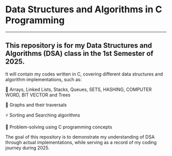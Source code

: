 # Data Structures and Algorithms in C Programming
---
## This repository is for my Data Structures and Algorithms (DSA) class in the 1st Semester of 2025.

It will contain my codes written in C, covering different data structures and algorithm implementations, such as:

📂 Arrays, Linked Lists, Stacks, Queues, SETS, HASHING, COMPUTER WORD, BIT VECTOR and Trees

🔗 Graphs and their traversals

⚡ Sorting and Searching algorithms

🧩 Problem-solving using C programming concepts

The goal of this repository is to demonstrate my understanding of DSA through actual implementations, while serving as a record of my coding journey during 2025.
